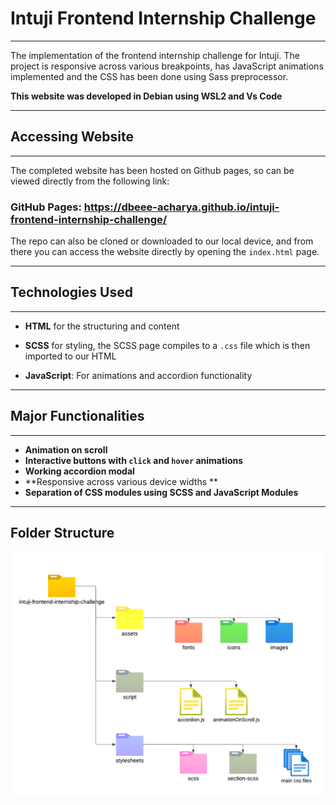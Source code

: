 # Intuji Frontend Internship Challenge 

<hr>

The implementation of the frontend internship challenge for Intuji. The project is responsive across various breakpoints, has JavaScript animations implemented and the CSS has been done using Sass preprocessor. 

**This website was developed in Debian using WSL2 and Vs Code**

<hr>

## Accessing Website

<hr>

The completed website has been hosted on Github pages, so can be viewed directly from the following link:
### GitHub Pages:  https://dbeee-acharya.github.io/intuji-frontend-internship-challenge/

The repo can also be cloned or downloaded to our local device, and from there you can access the website directly by opening the `index.html` page.

<hr>

## Technologies Used

<hr>

- **HTML** for the structuring and content 

- **SCSS** for styling, the SCSS page compiles to a `.css` file which is then imported to our HTML

- **JavaScript**: For animations and accordion functionality

<hr>

## Major Functionalities

<hr>

- **Animation on scroll**
- **Interactive buttons with `click` and `hover` animations**
- **Working accordion modal**
- **Responsive across various device widths **
- **Separation of CSS modules using SCSS and JavaScript Modules**

<hr>

## Folder Structure 

<img src="folder-sctructure.png">